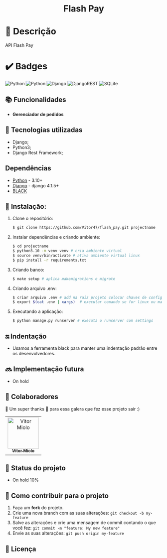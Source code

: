 <h1 align="center"> Flash Pay </h1>

# :memo: Descrição
API Flash Pay

# :heavy_check_mark: Badges
![Python](https://img.shields.io/badge/code%20style-black-000000.svg?style=for-the-badge&logoColor=black)
![Python](https://img.shields.io/badge/python-3670A0?style=for-the-badge&logo=python&logoColor=ffdd54)
![Django](https://img.shields.io/badge/django-%23092E20.svg?style=for-the-badge&logo=django&logoColor=white)
![DjangoREST](https://img.shields.io/badge/DJANGO-REST-ff1709?style=for-the-badge&logo=django&logoColor=white&color=ff1709&labelColor=gray)
![SQLite](https://img.shields.io/badge/sqlite-%2307405e.svg?style=for-the-badge&logo=sqlite&logoColor=white)

## :books: Funcionalidades
* <b>Gerenciador de pedidos </b>

## :wrench: Tecnologias utilizadas
* Django;
* Python3;
* Django Rest Framework;

## Dependências

- [Python](https://www.python.org/downloads/) - 3.10+
- [Django](http://www.djangoproject.com) - django 4.1.5+
- [BLACK](https://github.com/psf/black)

## :rocket: Instalação:

1. Clone o repositório:
    ```sh
    $ git clone https://github.com/Vitor47/flash_pay.git projectname
    ```
2. Instalar dependências e criando ambiente:

    ```sh
    $ cd projectname
    $ python3.10 -m venv venv # cria ambiente virtual
    $ source venv/bin/activate # ativa ambiente virtual linux
    $ pip install -r requirements.txt
    ```

3. Criando banco:

    ```sh
    $ make setup # aplica makemigrations e migrate
    ```
    
4. Criando arquivo .env:

    ```sh
    $ criar arquivo .env # add na raiz projeto colocar chaves de configuração 
    $ export $(cat .env | xargs)  # executar comando se for linux ou mac
    ```

5. Executando a aplicação:

    ```sh
    $ python manage.py runserver # executa o runserver com settings
    ```
    
## :on: Indentação
* Usamos a ferramenta black para manter uma indentação padrão entre os desenvolvedores.

## :soon: Implementação futura
* On hold

## :handshake: Colaboradores

💜 Um super thanks 👏 para essa galera que fez esse projeto sair :)

<table>
  <tr>
    <td align="center">
      <a href="https://github.com/Vitor47">
        <img src="https://avatars.githubusercontent.com/u/90582900?v=4" width="100px;" alt="Vitor Miolo"/><br>
        <sub>
          <b>Vitor Miolo</b>
        </sub>
      </a>
    </td>
  </tr>
</table>

## :dart: Status do projeto
* On hold 10%

## 💪 Como contribuir para o projeto

1. Faça um **fork** do projeto.
2. Crie uma nova branch com as suas alterações: `git checkout -b my-feature`
3. Salve as alterações e crie uma mensagem de commit contando o que você fez: `git commit -m "feature: My new feature"`
4. Envie as suas alterações: `git push origin my-feature`

## 📝 Licença